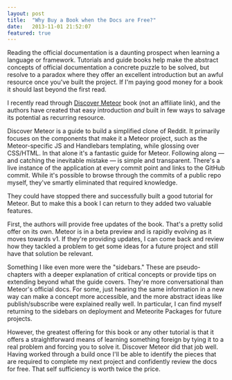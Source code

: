 ```yaml
---
layout: post
title:  "Why Buy a Book when the Docs are Free?"
date:   2013-11-01 21:52:07
featured: true
---
```

Reading the official documentation is a daunting prospect when learning a language or framework. Tutorials and guide books help make the abstract concepts of official documentation a concrete puzzle to be solved, but resolve to a paradox where they offer an excellent introduction but an awful resource once you've built the project. If I'm paying good money for a book it should last beyond the first read.

I recently read through [Discover Meteor](https://www.discovermeteor.com/) book (not an affiliate link), and the authors have created that easy introduction *and* built in few ways to salvage its potential as recurring resource.

Discover Meteor is a guide to build a simplified clone of Reddit. It primarily focuses on the components that make it a Meteor project, such as the Meteor-specific JS and Handlebars templating, while glossing over CSS/HTML. In that alone it's a fantastic guide for Meteor. Following along — and catching the inevitable mistake — is simple and transparent. There's a live instance of the application at every commit point and links to the GitHub commit. While it's possible to browse through the commits of a public repo myself, they've smartly eliminated that required knowledge.

They could have stopped there and successfully built a good tutorial for Meteor. But to make this a book I can return to they added two valuable features.

First, the authors will provide free updates of the book. That's a pretty solid offer on its own. Meteor is in a beta preview and is rapidly evolving as it moves towards v1. If they're providing updates, I can come back and review how they tackled a problem to get some ideas for a future project and still have that solution be relevant.

Something I like even more were the "sidebars." These are pseudo-chapters with a deeper explanation of critical concepts or provide tips on extending beyond what the guide covers. They're more conversational than Meteor's official docs. For some, just hearing the same information in a new way can make a concept more accessible, and the more abstract ideas like publish/subscribe were explained really well. In particular, I can find myself returning to the sidebars on deployment and Meteorite Packages for future projects.

However, the greatest offering for this book or any other tutorial is that it offers a straightforward means of learning something foreign by tying it to a real problem and forcing you to solve it. Discover Meteor did that job well. Having worked through a build once I'll be able to identify the pieces that are required to complete my next project and confidently review the docs for free. That self sufficiency is worth twice the price.